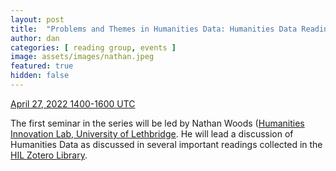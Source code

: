 ```yaml
---
layout: post
title:  "Problems and Themes in Humanities Data: Humanities Data Reading Group"
author: dan
categories: [ reading group, events ]
image: assets/images/nathan.jpeg
featured: true
hidden: false
---
```


[April 27, 2022 1400-1600 UTC](https://www.timeanddate.com/worldclock/meetingdetails.html?year=2022&month=4&day=27&hour=14&min=0&sec=0&p1=137&p2=75&p3=179&p4=136&p5=195&p6=53&p7=771&p8=196&p9=240&p10=264)

The first seminar in the series will be led by Nathan Woods ([Humanities Innovation Lab, University of Lethbridge](https://humanitiesinnovationlab.ca). He will lead a discussion of Humanities Data as discussed in several important readings collected in the [HIL Zotero Library](https://www.zotero.org/groups/4418738/humanities_innovation_lab/collections/S5FU68CA).


